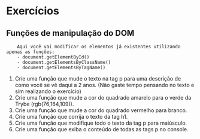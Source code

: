 # Exercícios

## Funções de manipulação do DOM

        Aqui você vai modificar os elementos já existentes utilizando apenas as funções:
        - document.getElementById()
        - document.getElementsByClassName()
        - document.getElementsByTagName()

1.  Crie uma função que mude o texto na tag p para uma descrição de como você se vê daqui a 2 anos. (Não gaste tempo pensando no texto e sim realizando o exercício)
2.  Crie uma função que mude a cor do quadrado amarelo para o verde da Trybe (rgb(76,164,109)).
3.  Crie uma função que mude a cor do quadrado vermelho para branco.
4.  Crie uma função que corrija o texto da tag h1.
5.  Crie uma função que modifique todo o texto da tag p para maiúsculo.
6.  Crie uma função que exiba o conteúdo de todas as tags p no console.
